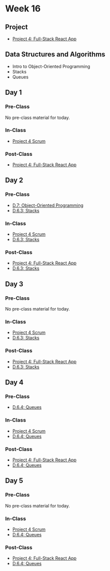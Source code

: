 # Week 16

## Project

* [Project 4: Full-Stack React App](../../projects/project-4-full-stack-react-app.md)

## Data Structures and Algorithms

* Intro to Object-Oriented Programming
* Stacks
* Queues

## Day 1

### Pre-Class

No pre-class material for today.

### In-Class

* [Project 4 Scrum](../../course-logistics/course-methodology.md#project-scrums)

### Post-Class

* [Project 4: Full-Stack React App](../../projects/project-4-full-stack-react-app.md)

## Day 2

### Pre-Class

* [D.7: Object-Oriented Programming](../../data-structures-and-algorithms/d.8-intro-to-object-oriented-programming.md)
* [D.6.3: Stacks](../../data-structures-and-algorithms/d.6-data-structures/d.5.3-stacks.md)

### In-Class

* [Project 4 Scrum](../../course-logistics/course-methodology.md#project-scrums)
* [D.6.3: Stacks](../../data-structures-and-algorithms/d.6-data-structures/d.5.3-stacks.md)

### Post-Class

* [Project 4: Full-Stack React App](../../projects/project-4-full-stack-react-app.md)
* [D.6.3: Stacks](../../data-structures-and-algorithms/d.6-data-structures/d.5.3-stacks.md)

## Day 3

### Pre-Class

No pre-class material for today.

### In-Class

* [Project 4 Scrum](../../course-logistics/course-methodology.md#project-scrums)
* [D.6.3: Stacks](../../data-structures-and-algorithms/d.6-data-structures/d.5.3-stacks.md)

### Post-Class

* [Project 4: Full-Stack React App](../../projects/project-4-full-stack-react-app.md)
* [D.6.3: Stacks](../../data-structures-and-algorithms/d.6-data-structures/d.5.3-stacks.md)

## Day 4

### Pre-Class

* [D.6.4: Queues](../../data-structures-and-algorithms/d.6-data-structures/d.5.4-queues.md)

### In-Class

* [Project 4 Scrum](../../course-logistics/course-methodology.md#project-scrums)
* [D.6.4: Queues](../../data-structures-and-algorithms/d.6-data-structures/d.5.4-queues.md)

### Post-Class

* [Project 4: Full-Stack React App](../../projects/project-4-full-stack-react-app.md)
* [D.6.4: Queues](../../data-structures-and-algorithms/d.6-data-structures/d.5.4-queues.md)

## Day 5

### Pre-Class

No pre-class material for today.

### In-Class

* [Project 4 Scrum](../../course-logistics/course-methodology.md#project-scrums)
* [D.6.4: Queues](../../data-structures-and-algorithms/d.6-data-structures/d.5.4-queues.md)

### Post-Class

* [Project 4: Full-Stack React App](../../projects/project-4-full-stack-react-app.md)
* [D.6.4: Queues](../../data-structures-and-algorithms/d.6-data-structures/d.5.4-queues.md)

